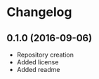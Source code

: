 Changelog
=========

0.1.0 (2016-09-06)
------------------

- Repository creation
- Added license
- Added readme
